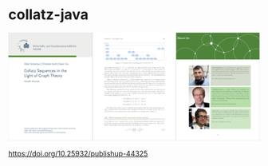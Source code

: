 # collatz-java


<img src="img/book.jpg" alt="cubes_screenshot" />

https://doi.org/10.25932/publishup-44325
